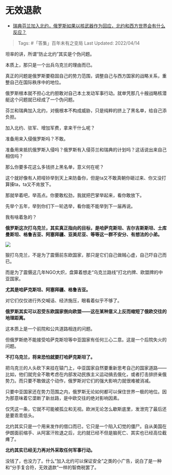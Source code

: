 # 无效退款

- [瑞典芬兰加入北约，俄罗斯如果以核武器作为回应，北约和西方世界会有什么反应？](https://www.zhihu.com/question/527615135/answer/2438490574)

>Tags: #「答集」百年未有之变局 
>Last Updated: 2022/04/14

坦率的讲，所谓“防止北约”其实是个伪问题。

本质上，那只是一个出兵乌克兰的理由而已。

真正的问题是俄罗斯要稳固自己的势力范围，调整自己与西方国家的战略关系，重整自己在国际秩序中的地位。

俄罗斯根本就不担心北约胆敢对自己本土发动军事行动。就单凭那几十艘战略核潜艇这个问题就已经成了一个伪问题。

芬兰和瑞典加入北约，对俄根本不构成威胁，只是纯粹的挤上了黑名单，给自己添负担。

加入北约、驻军、增加军费，拿来干什么呢？

准备用来入侵俄罗斯吗？不敢。

准备用来抵抗俄罗斯入侵吗？俄罗斯有入侵芬兰和瑞典的计划吗？这话说出来自己相信吗？

那么你要多花这么多钱挤上黑名单，意义何在呢？

这个就好像有人把哑铃举到天上来防备你，但是ta又不敢真朝你砸过来、你又没打算揍ta，ta又不肯放下。

那就举着吧，举高点。你要敢松劲，我就把巴掌举起来，看你敢放下。

先举个五年，举到你们下一轮选举，看你能不能举到下一届再说。

我有啥着急的？

**俄罗斯这次打乌克兰，其实真正指向的目标，是哈萨克斯坦、吉尔吉斯斯坦、土库曼斯坦、格鲁吉亚、阿塞拜疆、亚美尼亚、等等这一群不安分、有想法的小弟。**

![](https://pic2.zhimg.com/80/v2-fb2c25f02c6deec676870017c3914707_1440w.jpg?source=c8b7c179)

狠打乌克兰，不是为了震慑前东欧国家，那只是它们自己做贼心虚，自己吓自己而已。

而是为了震慑这几年NGO大炽，盘算着想走“乌克兰路线”打北约牌、欧盟牌的中亚国家。

**尤其是哈萨克斯坦、阿塞拜疆、格鲁吉亚。**

对它们仅仅进行外交喊话、经济施压，眼看着似乎不够了。

**俄罗斯其实可以忍受东欧国家倒向欧盟——这在某种意义上反而缩短了俄欧交往的地理距离。**

这本质上是一个前院和公共道路相连的问题。

但俄罗斯绝不能接受哈萨克斯坦等中亚国家有任何三心二意。这是一个后院失火的问题。

**不打乌克兰，将来恐怕就要打哈萨克斯坦了。**

把乌克兰的人头砍下来挂在辕门上，中亚国家自然要重新思考自己的国家道路——比如，他们就完全不敢考虑在内部发动民族主义运动搞去俄化，或者打击排挤亲俄势力。而只要不敢做这个动作，俄罗斯对它们的强大影响力就很难被消减。

只要中亚国家还在势力范围之内，俄罗斯无论如何都可以保住世界一极的地位。因为那意味着它垄断了新丝路，是中欧交往的绝对影响因素。

仅凭这一条，它就不可能被孤立和无视。欧洲无论怎么歇斯底里，发泄完了最后还是要乖乖低头。

北约其实只是一个用来发作的借口而已，它只是一个陷入幻觉的僵尸。自从美国在伊朗面前缩手、从阿富汗败退之后，北约就已经不但是脑死亡、其实也已经高位截瘫了。

**北约其实已经无力再对外采取任何军事行动。**

没钱了，也没力了。什么“加入北约可以保证安全”之类的小广告，说白了是一种和“分手复合符，无效退款”一样的智商税罢了。